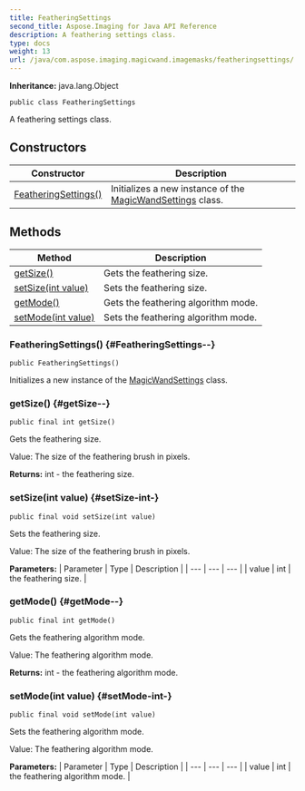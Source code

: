 ```yaml
---
title: FeatheringSettings
second_title: Aspose.Imaging for Java API Reference
description: A feathering settings class.
type: docs
weight: 13
url: /java/com.aspose.imaging.magicwand.imagemasks/featheringsettings/
---
```

**Inheritance:**
java.lang.Object
```
public class FeatheringSettings
```

A feathering settings class.
## Constructors

| Constructor | Description |
| --- | --- |
| [FeatheringSettings()](#FeatheringSettings--) | Initializes a new instance of the [MagicWandSettings](../../com.aspose.imaging.magicwand/magicwandsettings) class. |
## Methods

| Method | Description |
| --- | --- |
| [getSize()](#getSize--) | Gets the feathering size. |
| [setSize(int value)](#setSize-int-) | Sets the feathering size. |
| [getMode()](#getMode--) | Gets the feathering algorithm mode. |
| [setMode(int value)](#setMode-int-) | Sets the feathering algorithm mode. |
### FeatheringSettings() {#FeatheringSettings--}
```
public FeatheringSettings()
```


Initializes a new instance of the [MagicWandSettings](../../com.aspose.imaging.magicwand/magicwandsettings) class.

### getSize() {#getSize--}
```
public final int getSize()
```


Gets the feathering size.

Value: The size of the feathering brush in pixels.

**Returns:**
int - the feathering size.
### setSize(int value) {#setSize-int-}
```
public final void setSize(int value)
```


Sets the feathering size.

Value: The size of the feathering brush in pixels.

**Parameters:**
| Parameter | Type | Description |
| --- | --- | --- |
| value | int | the feathering size. |

### getMode() {#getMode--}
```
public final int getMode()
```


Gets the feathering algorithm mode.

Value: The feathering algorithm mode.

**Returns:**
int - the feathering algorithm mode.
### setMode(int value) {#setMode-int-}
```
public final void setMode(int value)
```


Sets the feathering algorithm mode.

Value: The feathering algorithm mode.

**Parameters:**
| Parameter | Type | Description |
| --- | --- | --- |
| value | int | the feathering algorithm mode. |


